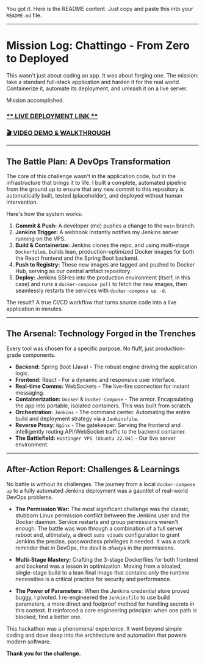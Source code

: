 You got it. Here is the README content. Just copy and paste this into your `README.md` file.

-----

# Mission Log: Chattingo - From Zero to Deployed

This wasn't just about coding an app. It was about forging one. The mission: take a standard full-stack application and harden it for the real world. Containerize it, automate its deployment, and unleash it on a live server.

Mission accomplished.

### [** LIVE DEPLOYMENT LINK **](http://72.60.111.63)

### [**🎬 VIDEO DEMO & WALKTHROUGH**](https://www.google.com/search?q=https://YOUR_VIDEO_LINK_HERE)

-----

## The Battle Plan: A DevOps Transformation

The core of this challenge wasn't in the application code, but in the infrastructure that brings it to life. I built a complete, automated pipeline from the ground up to ensure that any new commit to this repository is automatically built, tested (placeholder), and deployed without human intervention.

Here's how the system works:

1.  **Commit & Push:** A developer (me) pushes a change to the `main` branch.
2.  **Jenkins Trigger:** A webhook instantly notifies my Jenkins server running on the VPS.
3.  **Build & Containerize:** Jenkins clones the repo, and using multi-stage `Dockerfile`s, builds lean, production-optimized Docker images for both the React frontend and the Spring Boot backend.
4.  **Push to Registry:** These new images are tagged and pushed to Docker Hub, serving as our central artifact repository.
5.  **Deploy:** Jenkins SSHes into the production environment (itself, in this case) and runs a `docker-compose pull` to fetch the new images, then seamlessly restarts the services with `docker-compose up -d`.

The result? A true CI/CD workflow that turns source code into a live application in minutes.

-----

## The Arsenal: Technology Forged in the Trenches

Every tool was chosen for a specific purpose. No fluff, just production-grade components.

  * **Backend:** Spring Boot (Java) - The robust engine driving the application logic.
  * **Frontend:** React - For a dynamic and responsive user interface.
  * **Real-time Comms:** WebSockets - The live-fire connection for instant messaging.
  * **Containerization:** `Docker` & `Docker-Compose` - The armor. Encapsulating the app into portable, isolated containers. This was built from scratch.
  * **Orchestration:** `Jenkins` - The command center. Automating the entire build and deployment strategy via a `Jenkinsfile`.
  * **Reverse Proxy:** `Nginx` - The gatekeeper. Serving the frontend and intelligently routing API/WebSocket traffic to the backend container.
  * **The Battlefield:** `Hostinger VPS (Ubuntu 22.04)` - Our live server environment.

-----

## After-Action Report: Challenges & Learnings

No battle is without its challenges. The journey from a local `docker-compose up` to a fully automated Jenkins deployment was a gauntlet of real-world DevOps problems.

  * **The Permission War:** The most significant challenge was the classic, stubborn Linux permission conflict between the Jenkins user and the Docker daemon. Service restarts and group permissions weren't enough. The battle was won through a combination of a full server reboot and, ultimately, a direct `sudo visudo` configuration to grant Jenkins the precise, passwordless privileges it needed. It was a stark reminder that in DevOps, the devil is *always* in the permissions.

  * **Multi-Stage Mastery:** Crafting the 3-stage Dockerfiles for both frontend and backend was a lesson in optimization. Moving from a bloated, single-stage build to a lean final image that contains *only* the runtime necessities is a critical practice for security and performance.

  * **The Power of Parameters:** When the Jenkins credential store proved buggy, I pivoted. I re-engineered the `Jenkinsfile` to use build parameters, a more direct and foolproof method for handling secrets in this context. It reinforced a core engineering principle: when one path is blocked, find a better one.

This hackathon was a phenomenal experience. It went beyond simple coding and dove deep into the architecture and automation that powers modern software.

**Thank you for the challenge.**